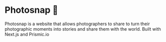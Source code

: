 # Photosnap 📸

Photosnap is a website that allows photographers to share to turn their photographic moments into stories and share them with the world.
Built with Next.js and Prismic.io
